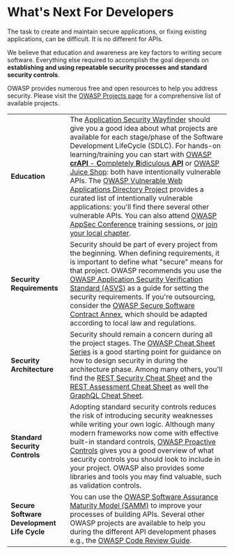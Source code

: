 # What's Next For Developers

The task to create and maintain secure applications, or fixing existing
applications, can be difficult. It is no different for APIs.

We believe that education and awareness are key factors to writing secure
software. Everything else required to accomplish the goal depends on
**establishing and using repeatable security processes and standard security
controls**.

OWASP provides numerous free and open resources to help you address security.
Please visit the [OWASP Projects page][1] for a comprehensive list of available
projects.

| | |
|-|-|
| **Education** | The [Application Security Wayfinder][2] should give you a good idea about what projects are available for each stage/phase of the Software Development LifeCycle (SDLC). For hands-on learning/training you can start with [OWASP **crAPI** - **C**ompletely **R**idiculous **API**][3] or [OWASP Juice Shop][4]: both have intentionally vulnerable APIs. The [OWASP Vulnerable Web Applications Directory Project][5] provides a curated list of intentionally vulnerable applications: you'll find there several other vulnerable APIs. You can also attend [OWASP AppSec Conference][6] training sessions, or [join your local chapter][7]. |
| **Security Requirements** | Security should be part of every project from the beginning. When defining requirements, it is important to define what "secure" means for that project. OWASP recommends you use the [OWASP Application Security Verification Standard (ASVS)][8] as a guide for setting the security requirements. If you're outsourcing, consider the [OWASP Secure Software Contract Annex][9], which should be adapted according to local law and regulations. |
| **Security Architecture** | Security should remain a concern during all the project stages. The [OWASP Cheat Sheet Series][10] is a good starting point for guidance on how to design security in during the architecture phase. Among many others, you'll find the [REST Security Cheat Sheet][11] and the [REST Assessment Cheat Sheet][12] as well the [GraphQL Cheat Sheet][13]. |
| **Standard Security Controls** | Adopting standard security controls reduces the risk of introducing security weaknesses while writing your own logic. Although many modern frameworks now come with effective built-in standard controls, [OWASP Proactive Controls][14] gives you a good overview of what security controls you should look to include in your project. OWASP also provides some libraries and tools you may find valuable, such as validation controls. |
| **Secure Software Development Life Cycle** | You can use the [OWASP Software Assurance Maturity Model (SAMM)][15] to improve your processes of building APIs. Several other OWASP projects are available to help you during the different API development phases e.g., the [OWASP Code Review Guide][16]. |

[1]: https://owasp.org/projects/
[2]: https://owasp.org/projects/#owasp-projects-the-sdlc-and-the-security-wayfinder
[3]: https://owasp.org/www-project-crapi/
[4]: https://owasp.org/www-project-juice-shop/
[5]: https://owasp.org/www-project-vulnerable-web-applications-directory/
[6]: https://owasp.org/events/
[7]: https://owasp.org/chapters/
[8]: https://owasp.org/www-project-application-security-verification-standard/
[9]: https://owasp.org/www-community/OWASP_Secure_Software_Contract_Annex
[10]: https://cheatsheetseries.owasp.org/
[11]: https://cheatsheetseries.owasp.org/cheatsheets/REST_Security_Cheat_Sheet.html
[12]: https://cheatsheetseries.owasp.org/cheatsheets/REST_Assessment_Cheat_Sheet.html
[13]: https://cheatsheetseries.owasp.org/cheatsheets/GraphQL_Cheat_Sheet.html
[14]: https://owasp.org/www-project-proactive-controls/
[15]: https://owasp.org/www-project-samm/
[16]: https://owasp.org/www-project-code-review-guide/
